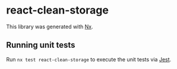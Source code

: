 # react-clean-storage

This library was generated with [Nx](https://nx.dev).

## Running unit tests

Run `nx test react-clean-storage` to execute the unit tests via [Jest](https://jestjs.io).
